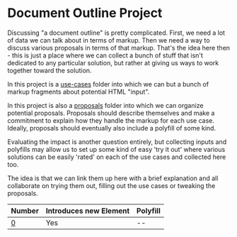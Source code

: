 # Document Outline Project
Discussing "a document outline" is pretty complicated.  First, we need a lot of data we can talk about in terms of markup.  Then we need a way to discuss various proposals in terms of that markup.  That's the idea here then - this is just a place where we can collect a bunch of stuff that isn't dedicated to any particular solution, but rather at giving us ways to work together toward the solution.

In this project is a [use-cases](use-cases) folder into which we can but a bunch of markup fragments about potential HTML "input".  

In this project is also a [proposals](proposals) folder into which we can organize potential proposals.  Proposals should describe themselves and make a commitment to explain how they handle the markup for each use case.  Ideally, proposals should eventually also include a polyfill of some kind.

Evaluating the impact is another question entirely, but collecting inputs and polyfills may allow us to set up some kind of easy 'try it out' where various solutions can be easily 'rated' on each of the use cases and collected here too.

The idea is that we can link them up here with a brief explanation and all collaborate on trying them out, filling out the use cases or tweaking the proposals.

| Number | Introduces new Element  | Polyfill      |
| ------------- | -------------  | ------------- |
| [0](proposals/index.md)  | Yes | -- |

